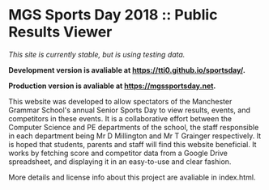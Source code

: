 # MGS Sports Day 2018 :: Public Results Viewer

*This site is currently stable, but is using testing data.*

**Development version is avaliable at https://tti0.github.io/sportsday/.**

**Production version is avaliable at https://mgssportsday.net.**

This website was developed to allow spectators of the Manchester Grammar School's annual Senior Sports Day to view results, events, and competitors in these events. It is a collaborative effort between the Computer Science and PE departments of the school, the staff responsible in each department being Mr D Millington and Mr T Grainger respectively. It is hoped that students, parents and staff will find this website beneficial. It works by fetching score and competitor data from a Google Drive spreadsheet, and displaying it in an easy-to-use and clear fashion.

More details and license info about this project are avaliable in index.html.
